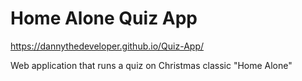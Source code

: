 # Home Alone Quiz App

https://dannythedeveloper.github.io/Quiz-App/

Web application that runs a quiz on Christmas classic "Home Alone"
